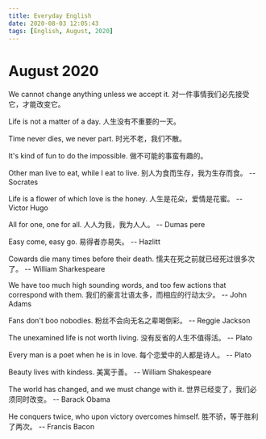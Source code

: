 ```yaml
---
title: Everyday English
date: 2020-08-03 12:05:43
tags: [English, August, 2020]
---
```



# August 2020

We cannot change anything unless we accept it.
对一件事情我们必先接受它，才能改变它。

Life is not a matter of a day.
人生没有不重要的一天。

Time never dies, we never part.
时光不老，我们不散。

It's kind of fun to do the impossible.
做不可能的事蛮有趣的。

Other man live to eat, while I eat to live.
别人为食而生存，我为生存而食。
-- Socrates

Life is a flower of which love is the honey.
人生是花朵，爱情是花蜜。
-- Victor Hugo

All for one, one for all.
人人为我，我为人人。
-- Dumas pere

Easy come, easy go.
易得者亦易失。
-- Hazlitt

Cowards die many times before their death.
懦夫在死之前就已经死过很多次了。
-- William Sharkespeare

We have too much high sounding words, and too few actions that correspond with them.
我们的豪言壮语太多，而相应的行动太少。
-- John Adams

Fans don't boo nobodies.
粉丝不会向无名之辈喝倒彩。
-- Reggie Jackson

The unexamined life is not worth living.
没有反省的人生不值得活。
-- Plato

Every man is a poet when he is in love.
每个恋爱中的人都是诗人。
-- Plato

Beauty lives with kindess.
美寓于善。
-- William Shakespeare

The world has changed, and we must change with it.
世界已经变了，我们必须同时改变。
-- Barack Obama

He conquers twice, who upon victory overcomes himself.
胜不骄，等于胜利了两次。
-- Francis Bacon